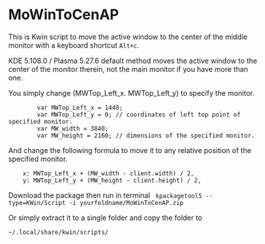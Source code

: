 # MoWinToCenAP

This is Kwin script to move the active window to the center of the middle monitor with a keyboard shortcut `Alt+c`.

KDE 5.108.0 / Plasma 5.27.6  default method moves the active window to the center of the monitor therein, not the main monitor if you have more than one.


You simply change (MWTop_Left_x. MWTop_Left_y) to specify the monitor.

```
        var MWTop_Left_x = 1440;
        var MWTop_Left_y = 0; // coordinates of left top point of specified monitor.
        var MW_width = 3840;
        var MW_height = 2160; // dimensions of the specified monitor.
```

And change the following formula to move it to any relative position of the specified monitor. 
```
    x: MWTop_Left_x + (MW_width - client.width) / 2,
    y: MWTop_Left_y + (MW_height - client.height) / 2,
```


Download the package then run in terminal
``` kpackagetool5 --type=KWin/Script -i yourfoldname/MoWinToCenAP.zip```

Or simply extract it to a single folder and copy the folder to
```
~/.local/share/kwin/scripts/
```
